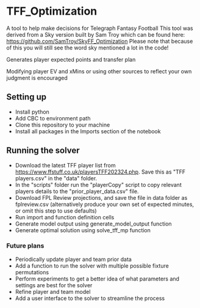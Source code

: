 # TFF_Optimization
A tool to help make decisions for Telegraph Fantasy Football
This tool was derived from a Sky version built by Sam Troy which can be found here:
https://github.com/SamTroy/SkyFF_Optimization
Please note that because of this you will still see the word sky mentioned a lot in the code!

Generates player expected points and transfer plan

Modifying player EV and xMins or using other sources to reflect your own judgment is encouraged

## Setting up
- Install python
- Add CBC to environment path
- Clone this repository to your machine
- Install all packages in the Imports section of the notebook

## Running the solver
- Download the latest TFF player list from https://www.ffstuff.co.uk/playersTFF202324.php. Save this as "TFF players.csv" in the "data" folder. 
- In the "scripts" folder run the "playerCopy" script to copy relevant players details to the "prior_player_data.csv" file. 
- Download FPL Review projections, and save the file in data folder as fplreview.csv (alternatively produce your own set of expected minutes, or omit this step to use defaults)
- Run import and function definition cells
- Generate model output using generate_model_output function
- Generate optimal solution using solve_tff_mp function

### Future plans
- Periodically update player and team prior data
- Add a function to run the solver with multiple possible fixture permutations
- Perform experiments to get a better idea of what parameters and settings are best for the solver
- Refine player and team model
- Add a user interface to the solver to streamline the process